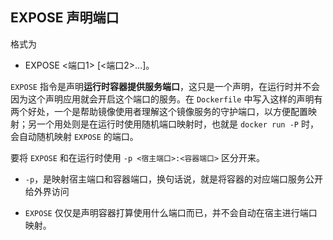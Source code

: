 ## EXPOSE 声明端口

格式为 

* EXPOSE <端口1> [<端口2>...]。

`EXPOSE` 指令是声明**运行时容器提供服务端口**，这只是一个声明，在运行时并不会因为这个声明应用就会开启这个端口的服务。在 `Dockerfile` 中写入这样的声明有两个好处，一个是帮助镜像使用者理解这个镜像服务的守护端口，以方便配置映射；另一个用处则是在运行时使用随机端口映射时，也就是 `docker run -P` 时，会自动随机映射 `EXPOSE` 的端口。

要将 `EXPOSE` 和在运行时使用 `-p <宿主端口>:<容器端口>` 区分开来。

* `-p`，是映射宿主端口和容器端口，换句话说，就是将容器的对应端口服务公开给外界访问

* `EXPOSE` 仅仅是声明容器打算使用什么端口而已，并不会自动在宿主进行端口映射。